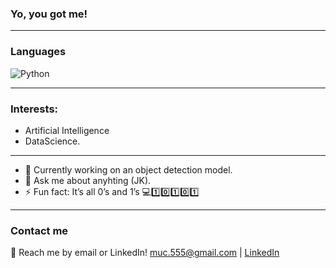 ### Yo, you got me!

_________________________________________________________________________________________________________________________________________________________________________________


### Languages
![Python](https://img.shields.io/badge/-Python-000?&logo=Python)
_________________________________________________________________________________________________________________________________________________________________________________

### Interests:
- Artificial Intelligence
- DataScience.
_________________________________________________________________________________________________________________________________________________________________________________

- 🌱 Currently working on an object detection model.
- 💬 Ask me about anyhting (JK).
- ⚡ Fun fact: It’s all 0’s and 1’s 💻1️⃣0️⃣1️⃣0️⃣1️⃣

_________________________________________________________________________________________________________________________________________________________________________________

### Contact me

💬 Reach me by email or LinkedIn! muc.555@gmail.com | 
[LinkedIn](https://www.linkedin.com/in/tanzeela-s-083950208/)
